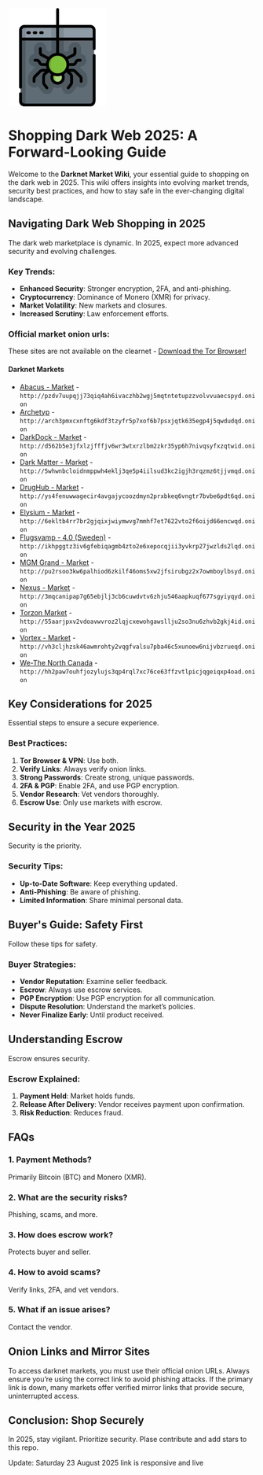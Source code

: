 <img src="/common/long.webp" width="200">

# Shopping Dark Web 2025: A Forward-Looking Guide

Welcome to the **Darknet Market Wiki**, your essential guide to shopping on the dark web in 2025. This wiki offers insights into evolving market trends, security best practices, and how to stay safe in the ever-changing digital landscape.

## Navigating Dark Web Shopping in 2025

The dark web marketplace is dynamic. In 2025, expect more advanced security and evolving challenges.

### Key Trends:
*   **Enhanced Security**: Stronger encryption, 2FA, and anti-phishing.
*   **Cryptocurrency**: Dominance of Monero (XMR) for privacy.
*   **Market Volatility**: New markets and closures.
*   **Increased Scrutiny**: Law enforcement efforts.

### Official market onion urls:
These sites are not available on the clearnet - [Download the Tor Browser!](https://www.torproject.org/download/)

#### Darknet Markets

*   [Abacus - Market](http://pzdv7uupqjj73qiq4ah6ivaczhb2wgj5mqtntetupzzvolvvuaecspyd.onion) - `http://pzdv7uupqjj73qiq4ah6ivaczhb2wgj5mqtntetupzzvolvvuaecspyd.onion`
*   [Archetyp](@archetyp) - `http://arch3pmxcxnftg6kdf3tzyfr5p7xof6b7psxjqtk635egp4j5qwdudqd.onion`
*   [DarkDock - Market](http://d562b5e3jfxlzjfffjv6wr3wtxrzlbm2zkr35yp6h7nivqsyfxzqtwid.onion) - `http://d562b5e3jfxlzjfffjv6wr3wtxrzlbm2zkr35yp6h7nivqsyfxzqtwid.onion`
*   [Dark Matter - Market](http://5whwnbcloidnmppwh4eklj3qe5p4iilsud3kc2igjh3rqzmz6tjjvmqd.onion) - `http://5whwnbcloidnmppwh4eklj3qe5p4iilsud3kc2igjh3rqzmz6tjjvmqd.onion`
*   [DrugHub - Market](http://ys4fenuwwagecir4avgajycoozdmyn2prxbkeq6vngtr7bvbe6pdt6qd.onion) - `http://ys4fenuwwagecir4avgajycoozdmyn2prxbkeq6vngtr7bvbe6pdt6qd.onion`
*   [Elysium - Market](http://6ekltb4rr7br2gjqixjwiymwvg7mmhf7et7622vto2f6oijd66encwqd.onion) - `http://6ekltb4rr7br2gjqixjwiymwvg7mmhf7et7622vto2f6oijd66encwqd.onion`
*   [Flugsvamp - 4.0 (Sweden)](http://ikhpggtz3iv6gfebiqagmb4zto2e6xepocqjii3yvkrp27jwzlds2lqd.onion) - `http://ikhpggtz3iv6gfebiqagmb4zto2e6xepocqjii3yvkrp27jwzlds2lqd.onion`
*   [MGM Grand - Market](http://pu2rsoo3kw6palhiod6zkilf46oms5xw2jfsirubgz2x7owmboylbsyd.onion) - `http://pu2rsoo3kw6palhiod6zkilf46oms5xw2jfsirubgz2x7owmboylbsyd.onion`
*   [Nexus - Market](http://3mqcanipap7g65ebjlj3cb6cuwdvtv6zhju546aapkuqf677sgyiyqyd.onion) - `http://3mqcanipap7g65ebjlj3cb6cuwdvtv6zhju546aapkuqf677sgyiyqyd.onion`
*   [Torzon Market](http://55aarjpxv2vdoavwvroz2lqjcxewohgawsllju2so3nu6zhvb2gkj4id.onion) - `http://55aarjpxv2vdoavwvroz2lqjcxewohgawsllju2so3nu6zhvb2gkj4id.onion`
*   [Vortex - Market](http://vh3cljhzsk46awmrohty2vqgfvalsu7pba46c5xunoew6nijvbzrueqd.onion) - `http://vh3cljhzsk46awmrohty2vqgfvalsu7pba46c5xunoew6nijvbzrueqd.onion`
*   [We-The North Canada](http://hh2paw7ouhfjozylujs3qp4rql7xc76ce63ffzvtlpicjqgeiqxp4oad.onion) - `http://hh2paw7ouhfjozylujs3qp4rql7xc76ce63ffzvtlpicjqgeiqxp4oad.onion`

## Key Considerations for 2025

Essential steps to ensure a secure experience.

### Best Practices:
1.  **Tor Browser & VPN**: Use both.
2.  **Verify Links**: Always verify onion links.
3.  **Strong Passwords**: Create strong, unique passwords.
4.  **2FA & PGP**: Enable 2FA, and use PGP encryption.
5.  **Vendor Research**: Vet vendors thoroughly.
6.  **Escrow Use**: Only use markets with escrow.

## Security in the Year 2025

Security is the priority.

### Security Tips:
*   **Up-to-Date Software**: Keep everything updated.
*   **Anti-Phishing**: Be aware of phishing.
*   **Limited Information**: Share minimal personal data.

## Buyer's Guide: Safety First

Follow these tips for safety.

### Buyer Strategies:
*   **Vendor Reputation**: Examine seller feedback.
*   **Escrow**: Always use escrow services.
*   **PGP Encryption**: Use PGP encryption for all communication.
*   **Dispute Resolution**: Understand the market’s policies.
*   **Never Finalize Early**: Until product received.

## Understanding Escrow

Escrow ensures security.

### Escrow Explained:
1.  **Payment Held**: Market holds funds.
2.  **Release After Delivery**: Vendor receives payment upon confirmation.
3.  **Risk Reduction**: Reduces fraud.

## FAQs

### 1. Payment Methods?
Primarily Bitcoin (BTC) and Monero (XMR).

### 2. What are the security risks?
Phishing, scams, and more.

### 3. How does escrow work?
Protects buyer and seller.

### 4. How to avoid scams?
Verify links, 2FA, and vet vendors.

### 5. What if an issue arises?
Contact the vendor.

## Onion Links and Mirror Sites

To access darknet markets, you must use their official onion URLs. Always ensure you’re using the correct link to avoid phishing attacks. If the primary link is down, many markets offer verified mirror links that provide secure, uninterrupted access.

## Conclusion: Shop Securely

In 2025, stay vigilant. Prioritize security.
Plase contribute and add stars to this repo.



































Update:  Saturday 23 August 2025 link is responsive and live